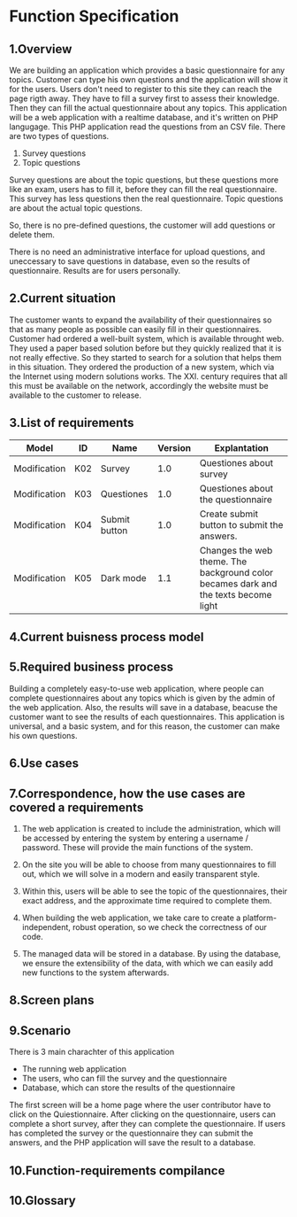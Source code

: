 # Function Specification

## 1.Overview

We are building an application which provides a basic questionnaire for any topics.
Customer can type his own questions and the application will show it for the users.
Users don't need to register to this site they can reach the page rigth away. They have to fill a survey first to assess their knowledge. Then
they can fill the actual questionnaire about any topics.
This application will be a web application with a realtime database, and it's written on PHP langugage.
This PHP application read the questions from an CSV file.
There are two types of questions.
1. Survey questions
2. Topic questions

Survey questions are about the topic questions, but these questions more like an exam, users has to fill it, before they
can fill the real questionnaire.
This survey has less questions then the real questionnaire.
Topic questions are about the actual topic questions.

So, there is no pre-defined questions, the customer will add questions or delete them.

There is no need an administrative interface for upload questions, and uneccessary to save questions in database, even so the results of questionnaire.
Results are for users personally.

## 2.Current situation
The customer wants to expand the availability of their questionnaires so that as many people as possible can easily fill in their questionnaires.
Customer had ordered a well-built system, which is available throught web. 
They used a paper based solution before but they quickly realized that it is not really effective. 
So they started to search for a solution that helps them in this situation. 
They ordered the production of a new system, which via the Internet using modern solutions works.
The XXI. century requires that all this must be available on the network, accordingly the website must be available to the customer to release.

## 3.List of requirements
| Model  | ID | Name | Version | Explantation |
| ------------- | ------------- | ------------- | ------------- | ------------- |
| Modification | K02 | Survey        | 1.0 | Questiones about survey
| Modification | K03 | Questiones    | 1.0 | Questiones about the questionnaire	
| Modification | K04 | Submit button | 1.0 | Create submit button to submit the answers. |
| Modification | K05 | Dark mode | 1.1 | Changes the web theme. The background color becames dark and the texts become light |

## 4.Current buisness process model

## 5.Required business process
Building a completely easy-to-use web application, where people can complete questionnaires about any topics which is given by the admin of the web application.
Also, the results will save in a database, beacuse the customer want to see the results of each questionnaires.
This application is universal, and a basic system, and for this reason, the customer can make his own questions.



## 6.Use cases

## 7.Correspondence, how the use cases are covered a requirements
1. The  web application is created to include the administration, which will be accessed by entering the system by entering a username / password. 
These will provide the main functions of the system.

2. On the site you will be able to choose from many questionnaires to fill out, which we will 
solve in a modern and easily transparent style.

3. Within this, users will be able to see the topic of the questionnaires, their exact address, 
and the approximate time required to complete them.

4. When building the web application, we take care to create a platform-independent, robust operation, 
so we check the correctness of our code.

5. The managed data will be stored in a database. By using the database, we ensure the extensibility of the data, 
with which we can easily add new functions to the system afterwards.

## 8.Screen plans

## 9.Scenario
There is 3 main charachter of this application
* The running web application
* The users, who can fill the survey and the questionnaire
* Database, which can store the results of the questionnaire

The first screen will be a home page where the user contributor have to click on the Quiestionnaire.
After clicking on the questionnaire, users can complete a short survey, after they can complete the questionnaire.
If users has completed the survey or the questionnaire they can submit the answers, and the PHP application will save the result to a database.

## 10.Function-requirements compilance

## 10.Glossary
